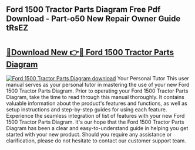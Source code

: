 ## Ford 1500 Tractor Parts Diagram Free Pdf Download - Part-o50 New Repair Owner Guide tRsEZ

# <h2><a href="http://dfhvo98.blite.top/?on=Ford+1500+Tractor+Parts+Diagram">🔗Download New 👉🔴 Ford 1500 Tractor Parts Diagram</a></h2>

[![Ford 1500 Tractor Parts Diagram download](https://i.imgur.com/lujVjoI.png)](http://dfhvo98.blite.top/?on=Ford+1500+Tractor+Parts+Diagram)
Your Personal Tutor This user manual serves as your personal tutor in mastering the use of your new Ford 1500 Tractor Parts Diagram. Prior to operating your Ford 1500 Tractor Parts Diagram, take the time to read through this manual thoroughly. It contains valuable information about the product's features and functions, as well as setup instructions and step-by-step guides for using each feature. Experience the seamless integration of list of features with your new Ford 1500 Tractor Parts Diagram. It's our hope that the Ford 1500 Tractor Parts Diagram has been a clear and easy-to-understand guide in helping you get started with your new product. Should you require any assistance or clarification, please do not hesitate to contact our customer support team.
